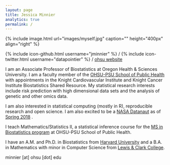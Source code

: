 ```yaml
---
layout: page 
title: Jessica Minnier 
analytics: true
permalink: / 
---
```

 
{% include image.html url="images/myself.jpg" caption="" height="400px" align="right" %} 

{% include icon-github.html username="jminnier" %} /
{% include icon-twitter.html username="datapointier" %} /
<i class='fa fa-fire'></i> <a href="http://bit.ly/minnier-ohsu-sph">ohsu website</a>

I am an Associate Professor of Biostatistics at Oregon Health & Sciences University. I am
a faculty member of the [OHSU-PSU School of Public Health](http://ohsu-psu-sph.org/) with appointments in the Knight
Cardiovascular Institute and Knight Cancer Institute Biostatistics Shared Resource.
My statistical research interests include risk prediction with high dimensional data sets and the
analysis of genetic and other omics data.

I am also interested in statistical computing (mostly in R), reproducible research and open science.
I am also excited to be a [NASA Datanaut](https://open.nasa.gov/explore/datanauts/) as of [Spring 2018](https://open.nasa.gov/explore/datanauts/2018/spring-2018/) <i class="fa fa-rocket" aria-hidden="true"></i>.

I teach Mathematics/Statistics II, a statistical inference course for the [MS in Biostatistics program](http://ohsu-psu-sph.org/index.php/ms-in-biostatistics/)
at OHSU-PSU School of Public Health.

I have an A.M. and Ph.D. in Biostatistics from [Harvard University](https://www.hsph.harvard.edu/biostatistics/) and a B.A. in Mathematics with minor in Computer
Science from [Lewis & Clark College](https://college.lclark.edu/departments/mathematical_sciences/).

<i class="fa fa-envelope" aria-hidden="true"></i> minnier [at] ohsu [dot] edu



